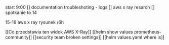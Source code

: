 start 9:00
[] documentation troubleshoting - logs
[] aws x ray resarch
[] spotkanie
to 14

15-16 aws x ray rysunek  /6h


[[Co przedstawia ten widok AWS X-Ray]]
[[helm show values prometheus-community]]
[[security team broken settings]]
[[helm values.yaml where is]]